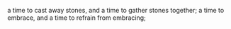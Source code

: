 a time to cast away stones, and a time to gather stones together; a time to embrace, and a time to refrain from embracing;
